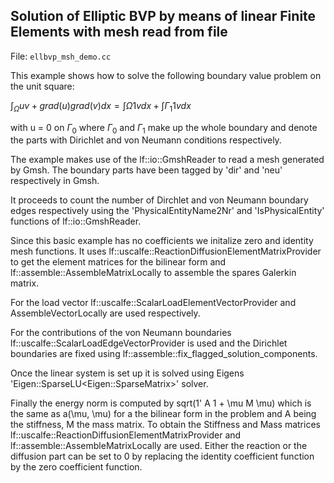 ## Solution of Elliptic BVP by means of linear Finite Elements with mesh read from file

File: `ellbvp_msh_demo.cc`

This example shows how to solve the following boundary value problem on the unit square:

$\int_{\Omega} uv + grad(u)grad(v) dx= \int{\Omega} 1 v dx + \int{\Gamma_1} 1 v dx$

with u = 0 on $\Gamma_0$ where $\Gamma_0$ and $\Gamma_1$ make up the whole boundary and denote the parts with Dirichlet and von Neumann conditions respectively.  

The example makes use of the lf::io::GmshReader to read a mesh generated by Gmsh. The boundary parts have been tagged by 'dir' and 'neu' respectively in Gmsh. 

It proceeds to count the number of Dirchlet and von Neumann boundary edges respectively using the 'PhysicalEntityName2Nr' and 'IsPhysicalEntity' functions of lf::io::GmshReader.

Since this basic example has no coefficients we initalize zero and identity mesh functions. It uses lf::uscalfe::ReactionDiffusionElementMatrixProvider to get the element matrices for the bilinear form and lf::assemble::AssembleMatrixLocally to assemble the spares Galerkin matrix.

For the load vector lf::uscalfe::ScalarLoadElementVectorProvider and AssembleVectorLocally are used respectively.

For the contributions of the von Neumann boundaries lf::uscalfe::ScalarLoadEdgeVectorProvider is used and the Dirichlet boundaries are fixed using lf::assemble::fix_flagged_solution_components.

Once the linear system is set up it is solved using Eigens 'Eigen::SparseLU<Eigen::SparseMatrix<double>>' solver. 

Finally the energy norm is computed by sqrt(1' A 1 +  \mu M \mu) which is the same as a(\mu, \mu) for a the bilinear form in the problem and A being the stiffness, M the mass matrix. To obtain the Stiffness and Mass matrices lf::uscalfe::ReactionDiffusionElementMatrixProvider and lf::assemble::AssembleMatrixLocally are used. Either the reaction or the diffusion part can be set to 0 by replacing the identity coefficient function by the zero coefficient function.


